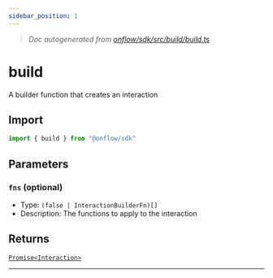 ```yaml
---
sidebar_position: 1
---
```


> _Doc autogenerated from [onflow/sdk/src/build/build.ts](https://github.com/onflow/fcl-js/tree/master/packages/sdk/src/build/build.ts)_

# build

A builder function that creates an interaction

## Import

```typescript
import { build } from "@onflow/sdk"
```


## Parameters

### `fns` (optional)
- Type: `(false | InteractionBuilderFn)[]`
- Description: The functions to apply to the interaction



## Returns

[`Promise<Interaction>`](../types#interaction)


---